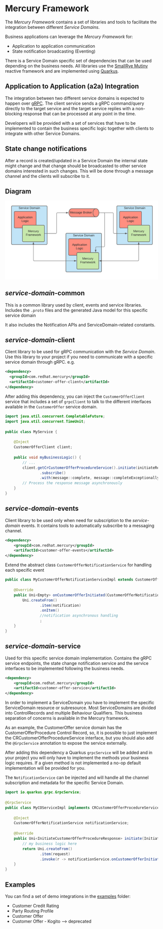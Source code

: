 # Mercury Framework

The _Mercury Framework_ contains a set of libraries and tools to facilitate the integration between
different _Service Domains_.

Business applications can leverage the _Mercury Framework_ for:

* Application to application communication
* State notification broadcasting (Eventing)

There is a Service Domain specific set of dependencies that can be used depending on the business
needs.
All libraries use the [SmallRye Mutiny](https://smallrye.io/smallrye-mutiny/index.html) 
reactive framework and are implemented using [Quarkus](https://quarkus.io/).

## Application to Application (a2a) Integration

The integration between two different service domains is expected to happen over [gRPC](https://grpc.io/). 
The client service sends a gRPC command/query directly to the target service
and the target service replies with a non-blocking response that can be processed at any point in the time.

Developers will be provided with a set of services that have to be implemented to contain the
business specific logic together with clients to integrate with other Service Domains. 

## State change notifications

After a record is created/updated in a Service Domain the internal state might change and that change
should be broadcasted to other service domains interested in such changes.
This will be done through a message channel and the clients will subscribe to it.

## Diagram

![mercury framework](../docs/images/mercury%20framework.png)

## *service-domain*-common

This is a common library used by client, events and service libraries. Includes the `.proto` files
and the generated Java model for this specific service domain

It also includes the Notification APIs and ServiceDomain-related constants.

## *service-domain*-client

Client library to be used for gRPC communication with the _Service Domain_. Use this library to your
project if you need to communicate with a specific service domain through gRPC. e.g.

```xml
<dependency>
  <groupId>com.redhat.mercury</groupId>
  <artifactId>customer-offer-client</artifactId>
</dependency>
```

After adding this dependency, you can inject the `CustomerOfferClient` service that includes a set of
`grpcClient` to talk to the different interfaces available in the `CustomerOffer` service domain.

```java
import java.util.concurrent.CompletableFuture;
import java.util.concurrent.TimeUnit;

public class MyService {

    @Inject
    CustomerOfferClient client;

    public void myBusinessLogic() {
        // ...
        client.getCrCustomerOfferProcedureService().initiate(initiateRequest)
                .subscribe()
                .with(message::complete, message::completeExceptionally);
        // Process the response message asynchronously
    }
}
```
## *service-domain*-events

Client library to be used only when need for subscription to the _service-domain_ events. It 
contains tools to automatically subscribe to a messaging channel.

```xml
<dependency>
    <groupId>com.redhat.mercury</groupId>
    <artifactId>customer-offer-events</artifactId>
</dependency>
```
Extend the abstract class `CustomerOfferNotificationService` for handling each specific event

```java
public class MyCustomerOfferNotificationServiceImpl extends CustomerOfferNotificationService {
    
    @Override
    public Uni<Empty> onCustomerOfferInitiated(CustomerOfferNotification notification) {
        Uni.createFrom()
                .item(notification)
                .onItem()
                //notification asynchronous handling
                ;
    }
}
```

## *service-domain*-service

Used for this specific service domain implementation. Contains the gRPC service endpoints, 
the state change notification service and the service interfaces to be implemented following the business needs.

```xml
<dependency>
    <groupId>com.redhat.mercury</groupId>
    <artifactId>customer-offer-service</artifactId>
</dependency>
```

In order to implement a ServiceDomain you have to implement the specific ServiceDomain resource or subresource.
Most ServiceDomains are divided into ControlRecords and multiple Behaviour Qualifiers. This business 
separation of concerns is available in the Mercury framework.

As an example, the CustomerOffer service domain has the CustomerOfferProcedure Control Record, so, it is
possible to just implement the CRCustomerOfferProcedureService interface, but you should also add the `@GrpcService`
annotation to expose the service externally.

After adding this dependency a Quarkus `grpcService` will be added and in your project you will 
only have to implement the methods your business logic requires. If a given method is not implemented
a no-op default implementation will be provided for you.

The `NotificationService` can be injected and will handle all the channel subscription and metadata
for the specific Service Domain.

```java
import io.quarkus.grpc.GrpcService;

@GrpcService
public class MyCOServiceImpl implements CRCustomerOfferProcedureService {
 
    @Inject
    CustomerOfferNotificationService notificationService;

    @Override
    public Uni<InitiateCustomerOfferProcedureResponse> initiate(InitiateRequest request) {
        // my business logic here
        return Uni.createFrom()
                .item(request)
                .invoke(r -> notificationService.onCustomerOfferInitiated(r));
    }
}
```

## Examples

You can find a set of demo integrations in the [examples](./examples) folder:

* Customer Credit Rating
* Party Routing Profile
* Customer Offer
* Customer Offer - Kogito --> deprecated

